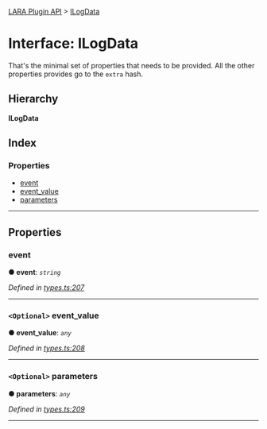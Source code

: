 [LARA Plugin API](../README.md) > [ILogData](../interfaces/ilogdata.md)

# Interface: ILogData

That's the minimal set of properties that needs to be provided. All the other properties provides go to the `extra` hash.

## Hierarchy

**ILogData**

## Index

### Properties

* [event](ilogdata.md#event)
* [event_value](ilogdata.md#event_value)
* [parameters](ilogdata.md#parameters)

---

## Properties

<a id="event"></a>

###  event

**● event**: *`string`*

*Defined in [types.ts:207](../../../lara-typescript/src/plugin-api/types.ts#L207)*

___
<a id="event_value"></a>

### `<Optional>` event_value

**● event_value**: *`any`*

*Defined in [types.ts:208](../../../lara-typescript/src/plugin-api/types.ts#L208)*

___
<a id="parameters"></a>

### `<Optional>` parameters

**● parameters**: *`any`*

*Defined in [types.ts:209](../../../lara-typescript/src/plugin-api/types.ts#L209)*

___


